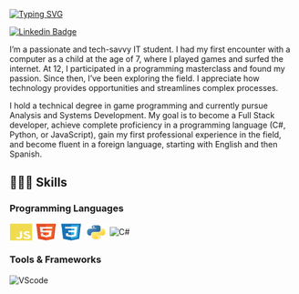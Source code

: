 [![Typing SVG](https://readme-typing-svg.herokuapp.com?font=Fira+Code&weight=300&size=50&duration=4000&pause=1000&color=1257ff&center=true&vCenter=true&random=false&width=1000&lines=Hello%2C+my+name+is+Lucas;I'm+19+years+old;I'm+a+Software+Developer;welcome)](https://git.io/typing-svg)


<!--Link-->
[![Linkedin Badge](https://img.shields.io/badge/-Linkedin-blue?style=for-the-badge&logo=Linkedin&logoColor=white&link=https://github.com/Lukgt4)](https://www.linkedin.com/in/lucas-ten%C3%B3rio-b1976728a/)

<!--Apresentação-->
I’m a passionate and tech-savvy IT student. I had my first encounter with a computer as a child at the age of 7, where I played games and surfed the internet. At 12, I participated in a programming masterclass and found my passion. Since then, I’ve been exploring the field. I appreciate how technology provides opportunities and streamlines complex processes.

I hold a technical degree in game programming and currently pursue Analysis and Systems Development. My goal is to become a Full Stack developer, achieve complete proficiency in a programming language (C#, Python, or JavaScript), gain my first professional experience in the field, and become fluent in a foreign language, starting with English and then Spanish.

## 🧑🏽‍💻 Skills
<!-- Skills: Programming Languages -->
  <div style="flex-basis: 48%;">
    <h3>Programming Languages</h3>
    <img align="center" alt="Js" height="30" width="40" src="https://raw.githubusercontent.com/devicons/devicon/master/icons/javascript/javascript-plain.svg">
    <img align="center" alt="HTML" height="30" width="40" src="https://raw.githubusercontent.com/devicons/devicon/master/icons/html5/html5-original.svg">
    <img align="center" alt="CSS" height="30" width="40" src="https://raw.githubusercontent.com/devicons/devicon/master/icons/css3/css3-original.svg">
    <img align="center" alt="Python" height="30" width="40" src="https://raw.githubusercontent.com/devicons/devicon/master/icons/python/python-original.svg">
    <img align="center" alt="C#" height="30" width="40" src="https://github.com/dotnet/vscode-csharp/blob/main/images/csharpIcon.png?raw=true">
  </div>

  <!-- Skills: Tools & Frameworks -->
  <div style="flex-basis: 48%;">
    <h3>Tools & Frameworks</h3>
    <img align="center" alt="VScode" height="30" width="40" src="https://cdn.jsdelivr.net/gh/devicons/devicon/icons/vscode/vscode-original.svg">
  </div>
